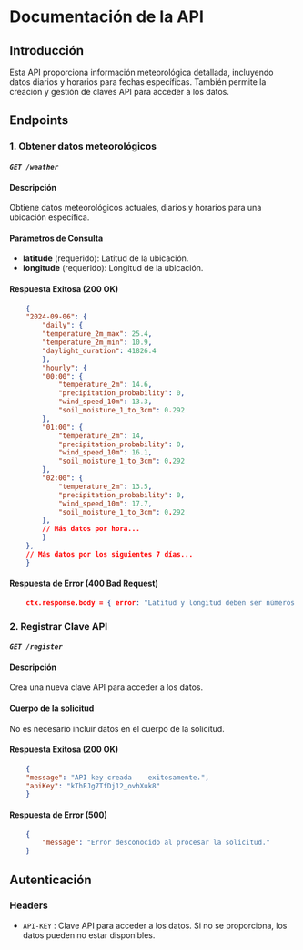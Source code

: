 # Documentación de la API

## Introducción

Esta API proporciona información meteorológica detallada, incluyendo datos diarios y horarios para fechas específicas. También permite la creación y gestión de claves API para acceder a los datos.

## Endpoints
### 1. Obtener datos meteorológicos
#### *`GET /weather`*
#### Descripción

Obtiene datos meteorológicos actuales, diarios y horarios para una ubicación específica.

#### Parámetros de Consulta

- **latitude** (requerido): Latitud de la ubicación.
- **longitude** (requerido): Longitud de la ubicación.

#### Respuesta Exitosa (200 OK)

```json
    {
    "2024-09-06": {
        "daily": {
        "temperature_2m_max": 25.4,
        "temperature_2m_min": 10.9,
        "daylight_duration": 41826.4
        },
        "hourly": {
        "00:00": {
            "temperature_2m": 14.6,
            "precipitation_probability": 0,
            "wind_speed_10m": 13.3,
            "soil_moisture_1_to_3cm": 0.292
        },
        "01:00": {
            "temperature_2m": 14,
            "precipitation_probability": 0,
            "wind_speed_10m": 16.1,
            "soil_moisture_1_to_3cm": 0.292
        },
        "02:00": {
            "temperature_2m": 13.5,
            "precipitation_probability": 0,
            "wind_speed_10m": 17.7,
            "soil_moisture_1_to_3cm": 0.292
        },
        // Más datos por hora...
        }
    },
    // Más datos por los siguientes 7 días...
    }
```

#### Respuesta de Error (400 Bad Request)

```json
    ctx.response.body = { error: "Latitud y longitud deben ser números válidos dentro del rango permitido." }
```

### 2. Registrar Clave API
#### *`GET /register`*
#### Descripción
Crea una nueva clave API para acceder a los datos.
#### Cuerpo de la solicitud
No es necesario incluir datos en el cuerpo de la solicitud.

#### Respuesta Exitosa (200 OK)

```json
    {
    "message": "API key creada    exitosamente.",
    "apiKey": "kThEJg7TfDj12_ovhXuk8"
    }
```

#### Respuesta de Error (500)

```json
    {
        "message": "Error desconocido al procesar la solicitud."
    }
```

## Autenticación
### Headers
+ `API-KEY` : Clave API para acceder a los datos. Si no se proporciona, los datos pueden no estar disponibles.
